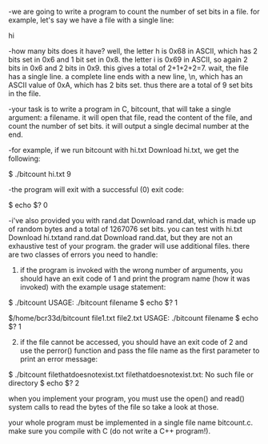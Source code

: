 -we are going to write a program to count the number of set bits in a file. for example, let's say we have a file with a single line: 

hi

-how many bits does it have? well, the letter h is 0x68 in ASCII, 
which has 2 bits set in 0x6 and 1 bit set in 0x8. the letter i is 0x69 in ASCII, 
so again 2 bits in 0x6 and 2 bits in 0x9. this gives a total of 2+1+2+2=7. wait, the file has a single line. a complete line ends with a new line, \n,
which has an ASCII value of 0xA, which has 2 bits set. thus there are a total of 9 set bits in the file.

-your task is to write a program in C, bitcount, that will take a single argument: a filename. 
it will open that file, read the content of the file, and count the number of set bits. it will output a single decimal number at the end.

-for example, if we run bitcount with hi.txt  Download hi.txt, we get the following:

$ ./bitcount hi.txt 
9

-the program will exit with a successful (0) exit code:

$ echo $?
0

-i've also provided you with rand.dat  Download rand.dat, which is made up of random bytes and a total of 1267076 set bits. you can test with hi.txt  
Download hi.txtand rand.dat  Download rand.dat, but they are not an exhaustive test of your program. the grader will use additional files.
there are two classes of errors you need to handle:
1) if the program is invoked with the wrong number of arguments, 
you should have an exit code of 1 and print the program name (how it was invoked) with the example usage statement:

$ ./bitcount 
USAGE: ./bitcount filename
$ echo $?
1

$/home/bcr33d/bitcount file1.txt file2.txt
USAGE: ./bitcount filename
$ echo $?
1

2) if the file cannot be accessed, you should have an exit code of 2 and use the perror() function and 
pass the file name as the first parameter to print an error message:

$ ./bitcount filethatdoesnotexist.txt
filethatdoesnotexist.txt: No such file or directory
$ echo $?
2

when you implement your program, you must use the open() and read() system calls to read the bytes of the file so take a look at those.

your whole program must be implemented in a single file name bitcount.c. make sure you compile with C (do not write a C++ program!).

